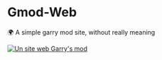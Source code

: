 # Gmod-Web
🌍 A simple garry mod site, without really meaning

<a href="https://www.maxime-guinard.fr/" target="_blank" rel="noreferrer"> <img src="https://cdn.discordapp.com/attachments/949629149729923092/958411359677190184/9d9183d1c4b46bf8f4879d1f12b3f25d.gif" alt="Un site web Garry's mod"/> </a>
